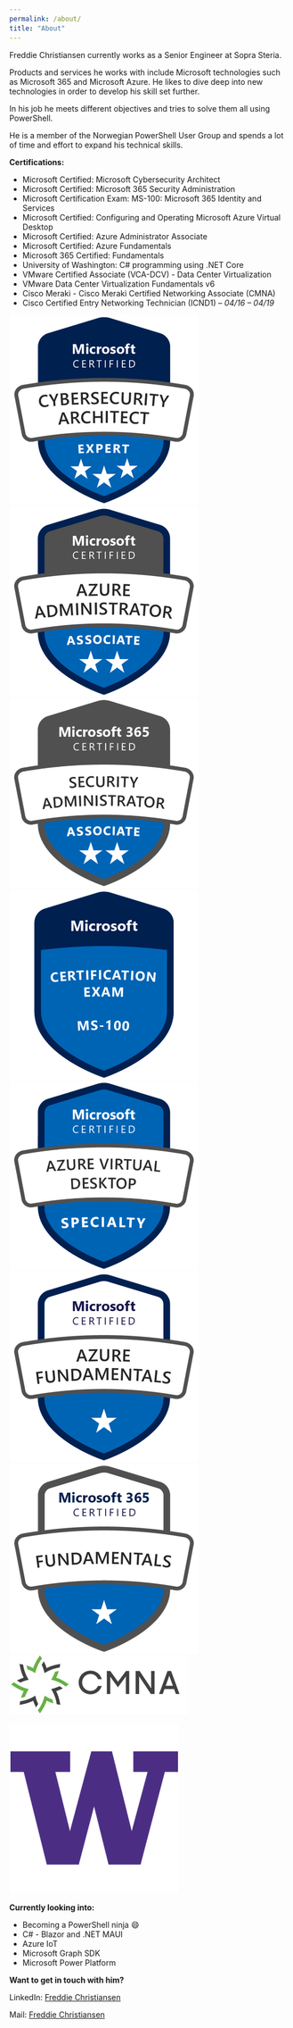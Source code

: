 ```yaml
---
permalink: /about/
title: "About"
---
```


Freddie Christiansen currently works as a Senior Engineer at Sopra Steria.

Products and services he works with include Microsoft technologies such as Microsoft 365 and Microsoft Azure.
He likes to dive deep into new technologies in order to develop his skill set further.

In his job he meets different objectives and tries to solve them all using PowerShell.

He is a member of the Norwegian PowerShell User Group and spends a lot of time and effort to expand his technical skills.
  
  
**Certifications:**

* Microsoft Certified: Microsoft Cybersecurity Architect
* Microsoft Certified: Microsoft 365 Security Administration
* Microsoft Certification Exam: MS-100: Microsoft 365 Identity and Services
* Microsoft Certified: Configuring and Operating Microsoft Azure Virtual Desktop
* Microsoft Certified: Azure Administrator Associate
* Microsoft Certified: Azure Fundamentals
* Microsoft 365 Certified: Fundamentals
* University of Washington: C# programming using .NET Core
* VMware Certified Associate (VCA-DCV) - Data Center Virtualization
* VMware Data Center Virtualization Fundamentals v6
* Cisco Meraki - Cisco Meraki Certified Networking Associate (CMNA)
* Cisco Certified Entry Networking Technician (ICND1) – *04/16 – 04/19*



![](/assets/images/microsoft-certified-cybersecurity-architect-expert.png.png) ![](/assets/images/azure-administrator-associate-600x600.png)![](/assets/images/microsoft-365-certified-security-administrator-associate_340.png) ![](/assets/images/exam-ms100-600x600.png) ![](/assets/images/microsoft-certified-azure-virtual-desktop-specialty_340.png)![](/assets/images/azure-fundamentals.png) ![](/assets/images/microsoft365-fundamentals.png)![](/assets/images/CMNA.png)

![](/assets/images/uw_logo.png)



**Currently looking into:**

* Becoming a PowerShell ninja :smile:
* C# - Blazor and .NET MAUI
* Azure IoT
* Microsoft Graph SDK
* Microsoft Power Platform



**Want to get in touch with him?**

LinkedIn: [Freddie Christiansen](<https://www.linkedin.com/in/freddie-christiansen-64305b106>)

Mail: [Freddie Christiansen](<mailto:freddie@cloudpilot.no>)



